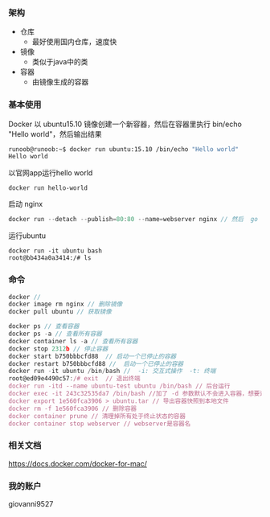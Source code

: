 ###  架构

* 仓库
  * 最好使用国内仓库，速度快
* 镜像
  * 类似于java中的类
* 容器
  * 由镜像生成的容器

###  基本使用

Docker 以 ubuntu15.10 镜像创建一个新容器，然后在容器里执行 bin/echo "Hello world"，然后输出结果

```sh
runoob@runoob:~$ docker run ubuntu:15.10 /bin/echo "Hello world"
Hello world
```

以官网app运行hello world

```
docker run hello-world
```

启动 nginx

```js
docker run --detach --publish=80:80 --name=webserver nginx // 然后  go to http://localhost/ to view 
```

运行ubuntu

```
docker run -it ubuntu bash
root@bb434a0a3414:/# ls
```



### 命令

```js
docker // 
docker image rm nginx // 删除镜像
docker pull ubuntu // 获取镜像

docker ps // 查看容器
docker ps -a // 查看所有容器
docker container ls -a // 查看所有容器
docker stop 2312b // 停止容器
docker start b750bbbcfd88  // 启动一个已停止的容器
docker restart b750bbbcfd88 //  启动一个已停止的容器
docker run -it ubuntu /bin/bash //  -i: 交互式操作  -t: 终端 
root@ed09e4490c57:/# exit  // 退出终端
docker run -itd --name ubuntu-test ubuntu /bin/bash // 后台运行
docker exec -it 243c32535da7 /bin/bash //加了 -d 参数默认不会进入容器，想要进入容器需要使用指令 docker exec, 推荐使用 docker exec 命令，因为此退出容器终端，不会导致容器的停止
docker export 1e560fca3906 > ubuntu.tar // 导出容器快照到本地文件
docker rm -f 1e560fca3906 // 删除容器
docker container prune // 清理掉所有处于终止状态的容器
docker container stop webserver // webserver是容器名

```



### 相关文档

https://docs.docker.com/docker-for-mac/



### 我的账户 

giovanni9527